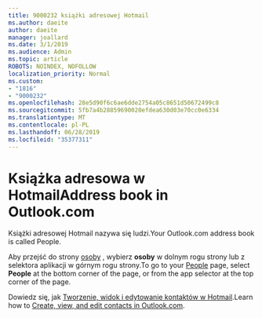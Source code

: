 ```yaml
---
title: 9000232 książki adresowej Hotmail
ms.author: daeite
author: daeite
manager: joallard
ms.date: 3/1/2019
ms.audience: Admin
ms.topic: article
ROBOTS: NOINDEX, NOFOLLOW
localization_priority: Normal
ms.custom:
- "1816"
- "9000232"
ms.openlocfilehash: 28e5d90f6c6ae6dde2754a05c8651d50672499c8
ms.sourcegitcommit: 5fb7a4b28859690020efdea630d03e70cc0e6334
ms.translationtype: MT
ms.contentlocale: pl-PL
ms.lasthandoff: 06/28/2019
ms.locfileid: "35377311"
---
```

# <a name="address-book-in-outlookcom"></a><span data-ttu-id="a229b-102">Książka adresowa w Hotmail</span><span class="sxs-lookup"><span data-stu-id="a229b-102">Address book in Outlook.com</span></span>

<span data-ttu-id="a229b-103">Książki adresowej Hotmail nazywa się ludzi.</span><span class="sxs-lookup"><span data-stu-id="a229b-103">Your Outlook.com address book is called People.</span></span>

<span data-ttu-id="a229b-104">Aby przejść do strony [osoby](https://outlook.live.com/people/) , wybierz **osoby** w dolnym rogu strony lub z selektora aplikacji w górnym rogu strony.</span><span class="sxs-lookup"><span data-stu-id="a229b-104">To go to your [People](https://outlook.live.com/people/) page, select **People** at the bottom corner of the page, or from the app selector at the top corner of the page.</span></span>

<span data-ttu-id="a229b-105">Dowiedz się, jak [Tworzenie, widok i edytowanie kontaktów w Hotmail](https://support.office.com/article/5b909158-036e-4820-92f7-2a27f57b9f01).</span><span class="sxs-lookup"><span data-stu-id="a229b-105">Learn how to [Create, view, and edit contacts in Outlook.com](https://support.office.com/article/5b909158-036e-4820-92f7-2a27f57b9f01).</span></span>